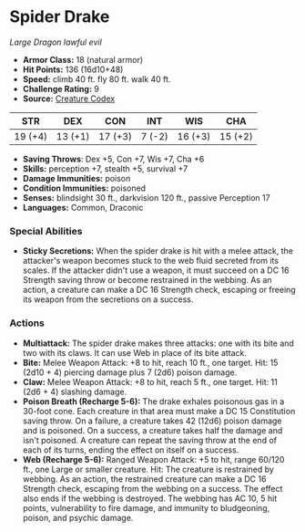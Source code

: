 # Spider Drake

*Large* *Dragon* *lawful evil*

- **Armor Class:** 18 (natural armor)
- **Hit Points:** 136 (16d10+48)
- **Speed:** climb 40 ft. fly 80 ft. walk 40 ft.
- **Challenge Rating:** 9
- **Source:** [Creature Codex](https://koboldpress.com/kpstore/product/creature-codex-for-5th-edition-dnd/)

| STR | DEX | CON | INT | WIS | CHA |
| --- | --- | --- | --- | --- | --- |
| 19 (+4) | 13 (+1) | 17 (+3) | 7 (-2) | 16 (+3) | 15 (+2) |

- **Saving Throws**: Dex +5, Con +7, Wis +7, Cha +6
- **Skills:** perception +7, stealth +5, survival +7
- **Damage Immunities:** poison
- **Condition Immunities:** poisoned
- **Senses:** blindsight 30 ft., darkvision 120 ft., passive Perception 17
- **Languages:** Common, Draconic
### Special Abilities
- **Sticky Secretions:** When the spider drake is hit with a melee attack, the attacker's weapon becomes stuck to the web fluid secreted from its scales. If the attacker didn't use a weapon, it must succeed on a DC 16 Strength saving throw or become restrained in the webbing. As an action, a creature can make a DC 16 Strength check, escaping or freeing its weapon from the secretions on a success.
### Actions
- **Multiattack:** The spider drake makes three attacks: one with its bite and two with its claws. It can use Web in place of its bite attack.
- **Bite:** Melee Weapon Attack: +8 to hit, reach 10 ft., one target. Hit: 15 (2d10 + 4) piercing damage plus 7 (2d6) poison damage.
- **Claw:** Melee Weapon Attack: +8 to hit, reach 5 ft., one target. Hit: 11 (2d6 + 4) slashing damage.
- **Poison Breath (Recharge 5-6):** The drake exhales poisonous gas in a 30-foot cone. Each creature in that area must make a DC 15 Constitution saving throw. On a failure, a creature takes 42 (12d6) poison damage and is poisoned. On a success, a creature takes half the damage and isn't poisoned. A creature can repeat the saving throw at the end of each of its turns, ending the effect on itself on a success.
- **Web (Recharge 5-6):** Ranged Weapon Attack: +5 to hit, range 60/120 ft., one Large or smaller creature. Hit: The creature is restrained by webbing. As an action, the restrained creature can make a DC 16 Strength check, escaping from the webbing on a success. The effect also ends if the webbing is destroyed. The webbing has AC 10, 5 hit points, vulnerability to fire damage, and immunity to bludgeoning, poison, and psychic damage.
